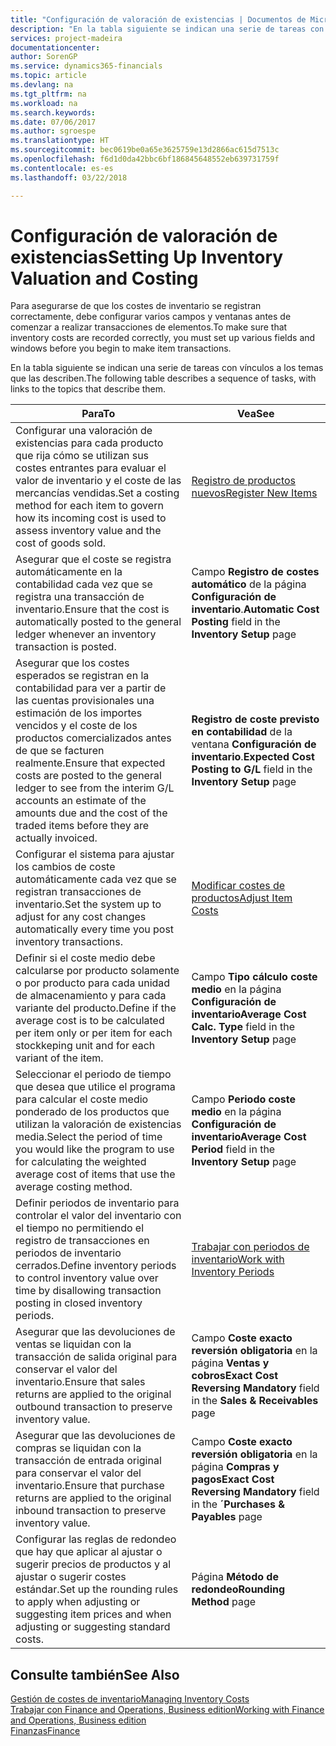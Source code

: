 ```yaml
---
title: "Configuración de valoración de existencias | Documentos de Microsoft"
description: "En la tabla siguiente se indican una serie de tareas con vínculos a los temas que las describen."
services: project-madeira
documentationcenter: 
author: SorenGP
ms.service: dynamics365-financials
ms.topic: article
ms.devlang: na
ms.tgt_pltfrm: na
ms.workload: na
ms.search.keywords: 
ms.date: 07/06/2017
ms.author: sgroespe
ms.translationtype: HT
ms.sourcegitcommit: bec0619be0a65e3625759e13d2866ac615d7513c
ms.openlocfilehash: f6d1d0da42bbc6bf186845648552eb639731759f
ms.contentlocale: es-es
ms.lasthandoff: 03/22/2018

---
```

# <a name="setting-up-inventory-valuation-and-costing"></a><span data-ttu-id="0fc70-103">Configuración de valoración de existencias</span><span class="sxs-lookup"><span data-stu-id="0fc70-103">Setting Up Inventory Valuation and Costing</span></span>
<span data-ttu-id="0fc70-104">Para asegurarse de que los costes de inventario se registran correctamente, debe configurar varios campos y ventanas antes de comenzar a realizar transacciones de elementos.</span><span class="sxs-lookup"><span data-stu-id="0fc70-104">To make sure that inventory costs are recorded correctly, you must set up various fields and windows before you begin to make item transactions.</span></span>

<span data-ttu-id="0fc70-105">En la tabla siguiente se indican una serie de tareas con vínculos a los temas que las describen.</span><span class="sxs-lookup"><span data-stu-id="0fc70-105">The following table describes a sequence of tasks, with links to the topics that describe them.</span></span>

|<span data-ttu-id="0fc70-106">**Para**</span><span class="sxs-lookup"><span data-stu-id="0fc70-106">**To**</span></span>|<span data-ttu-id="0fc70-107">**Vea**</span><span class="sxs-lookup"><span data-stu-id="0fc70-107">**See**</span></span>|  
|------------|-------------|  
|<span data-ttu-id="0fc70-108">Configurar una valoración de existencias para cada producto que rija cómo se utilizan sus costes entrantes para evaluar el valor de inventario y el coste de las mercancías vendidas.</span><span class="sxs-lookup"><span data-stu-id="0fc70-108">Set a costing method for each item to govern how its incoming cost is used to assess inventory value and the cost of goods sold.</span></span>|[<span data-ttu-id="0fc70-109">Registro de productos nuevos</span><span class="sxs-lookup"><span data-stu-id="0fc70-109">Register New Items</span></span>](inventory-how-register-new-items.md)|  
|<span data-ttu-id="0fc70-110">Asegurar que el coste se registra automáticamente en la contabilidad cada vez que se registra una transacción de inventario.</span><span class="sxs-lookup"><span data-stu-id="0fc70-110">Ensure that the cost is automatically posted to the general ledger whenever an inventory transaction is posted.</span></span>|<span data-ttu-id="0fc70-111">Campo **Registro de costes automático** de la página **Configuración de inventario**.</span><span class="sxs-lookup"><span data-stu-id="0fc70-111">**Automatic Cost Posting** field in the **Inventory Setup** page</span></span>|  
|<span data-ttu-id="0fc70-112">Asegurar que los costes esperados se registran en la contabilidad para ver a partir de las cuentas provisionales una estimación de los importes vencidos y el coste de los productos comercializados antes de que se facturen realmente.</span><span class="sxs-lookup"><span data-stu-id="0fc70-112">Ensure that expected costs are posted to the general ledger to see from the interim G/L accounts an estimate of the amounts due and the cost of the traded items before they are actually invoiced.</span></span>|<span data-ttu-id="0fc70-113">**Registro de coste previsto en contabilidad** de la ventana **Configuración de inventario**.</span><span class="sxs-lookup"><span data-stu-id="0fc70-113">**Expected Cost Posting to G/L** field in the **Inventory Setup** page</span></span>|  
|<span data-ttu-id="0fc70-114">Configurar el sistema para ajustar los cambios de coste automáticamente cada vez que se registran transacciones de inventario.</span><span class="sxs-lookup"><span data-stu-id="0fc70-114">Set the system up to adjust for any cost changes automatically every time you post inventory transactions.</span></span>|[<span data-ttu-id="0fc70-115">Modificar costes de productos</span><span class="sxs-lookup"><span data-stu-id="0fc70-115">Adjust Item Costs</span></span>](inventory-how-adjust-item-costs.md)|  
|<span data-ttu-id="0fc70-116">Definir si el coste medio debe calcularse por producto solamente o por producto para cada unidad de almacenamiento y para cada variante del producto.</span><span class="sxs-lookup"><span data-stu-id="0fc70-116">Define if the average cost is to be calculated per item only or per item for each stockkeping unit and for each variant of the item.</span></span>|<span data-ttu-id="0fc70-117">Campo **Tipo cálculo coste medio** en la página **Configuración de inventario**</span><span class="sxs-lookup"><span data-stu-id="0fc70-117">**Average Cost Calc. Type** field in the **Inventory Setup** page</span></span>|  
|<span data-ttu-id="0fc70-118">Seleccionar el periodo de tiempo que desea que utilice el programa para calcular el coste medio ponderado de los productos que utilizan la valoración de existencias media.</span><span class="sxs-lookup"><span data-stu-id="0fc70-118">Select the period of time you would like the program to use for calculating the weighted average cost of items that use the average costing method.</span></span>|<span data-ttu-id="0fc70-119">Campo **Periodo coste medio** en la página **Configuración de inventario**</span><span class="sxs-lookup"><span data-stu-id="0fc70-119">**Average Cost Period** field in the **Inventory Setup** page</span></span>|  
|<span data-ttu-id="0fc70-120">Definir periodos de inventario para controlar el valor del inventario con el tiempo no permitiendo el registro de transacciones en periodos de inventario cerrados.</span><span class="sxs-lookup"><span data-stu-id="0fc70-120">Define inventory periods to control inventory value over time by disallowing transaction posting in closed inventory periods.</span></span>|[<span data-ttu-id="0fc70-121">Trabajar con periodos de inventario</span><span class="sxs-lookup"><span data-stu-id="0fc70-121">Work with Inventory Periods</span></span>](finance-how-to-work-with-inventory-periods.md)|  
|<span data-ttu-id="0fc70-122">Asegurar que las devoluciones de ventas se liquidan con la transacción de salida original para conservar el valor del inventario.</span><span class="sxs-lookup"><span data-stu-id="0fc70-122">Ensure that sales returns are applied to the original outbound transaction to preserve inventory value.</span></span>|<span data-ttu-id="0fc70-123">Campo **Coste exacto reversión obligatoria** en la página **Ventas y cobros**</span><span class="sxs-lookup"><span data-stu-id="0fc70-123">**Exact Cost Reversing Mandatory** field in the **Sales & Receivables** page</span></span>|  
|<span data-ttu-id="0fc70-124">Asegurar que las devoluciones de compras se liquidan con la transacción de entrada original para conservar el valor del inventario.</span><span class="sxs-lookup"><span data-stu-id="0fc70-124">Ensure that purchase returns are applied to the original inbound transaction to preserve inventory value.</span></span>|<span data-ttu-id="0fc70-125">Campo **Coste exacto reversión obligatoria** en la página **Compras y pagos**</span><span class="sxs-lookup"><span data-stu-id="0fc70-125">**Exact Cost Reversing Mandatory** field in the **´Purchases & Payables** page</span></span>|
|<span data-ttu-id="0fc70-126">Configurar las reglas de redondeo que hay que aplicar al ajustar o sugerir precios de productos y al ajustar o sugerir costes estándar.</span><span class="sxs-lookup"><span data-stu-id="0fc70-126">Set up the rounding rules to apply when adjusting or suggesting item prices and when adjusting or suggesting standard costs.</span></span>|<span data-ttu-id="0fc70-127">Página **Método de redondeo**</span><span class="sxs-lookup"><span data-stu-id="0fc70-127">**Rounding Method** page</span></span>|  

## <a name="see-also"></a><span data-ttu-id="0fc70-128">Consulte también</span><span class="sxs-lookup"><span data-stu-id="0fc70-128">See Also</span></span>  
[<span data-ttu-id="0fc70-129">Gestión de costes de inventario</span><span class="sxs-lookup"><span data-stu-id="0fc70-129">Managing Inventory Costs</span></span>](finance-manage-inventory-costs.md)  
[<span data-ttu-id="0fc70-130">Trabajar con Finance and Operations, Business edition</span><span class="sxs-lookup"><span data-stu-id="0fc70-130">Working with Finance and Operations, Business edition</span></span>](ui-work-product.md)  
[<span data-ttu-id="0fc70-131">Finanzas</span><span class="sxs-lookup"><span data-stu-id="0fc70-131">Finance</span></span>](finance.md)  

